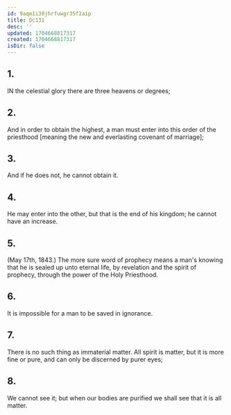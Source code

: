 ```yaml
---
id: 9aqm1i30jhrfuwgr35f2aip
title: Dc131
desc: ''
updated: 1704668817317
created: 1704668817317
isDir: false
---
```

## 1.
IN the celestial glory there are three heavens or degrees;
## 2.
And in order to obtain the highest, a man must enter into this order of the priesthood [meaning the new and everlasting covenant of marriage];
## 3.
And if he does not, he cannot obtain it.
## 4.
He may enter into the other, but that is the end of his kingdom; he cannot have an increase.
## 5.
(May 17th, 1843.) The more sure word of prophecy means a man's knowing that he is sealed up unto eternal life, by revelation and the spirit of prophecy, through the power of the Holy Priesthood.
## 6.
It is impossible for a man to be saved in ignorance.
## 7.
There is no such thing as immaterial matter. All spirit is matter, but it is more fine or pure, and can only be discerned by purer eyes;
## 8.
We cannot see it; but when our bodies are purified we shall see that it is all matter.
